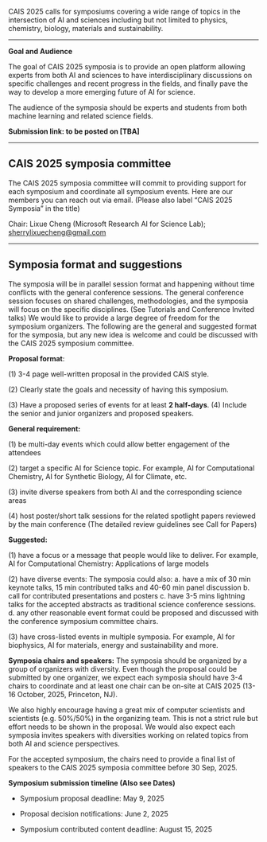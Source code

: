 CAIS 2025 calls for symposiums covering a wide range of topics in the intersection of AI and sciences including but not limited to physics, chemistry, biology, materials and sustainability.

---

**Goal and Audience**

The goal of CAIS 2025 symposia is to provide an open platform allowing experts from both AI and sciences to have interdisciplinary discussions on specific challenges and recent progress in the fields, and finally pave the way to develop a more emerging future of AI for science.

The audience of the symposia should be experts and students from both machine learning and related science fields.

**Submission link: to be posted on [TBA]**


--- 
## CAIS 2025 symposia committee
The CAIS 2025 symposia committee will commit to providing support for each symposium and coordinate all symposium events. Here are our members you can reach out via email. (Please also label “CAIS 2025 Symposia” in the title)

Chair: Lixue Cheng (Microsoft Research AI for Science Lab); [sherrylixuecheng@gmail.com](mailto:sherrylixuecheng@gmail.com)

--- 

## Symposia format and suggestions

The symposia will be in parallel session format and happening without time conflicts with the general conference sessions. The general conference session focuses on shared challenges, methodologies, and the symposia will focus on the specific disciplines. (See Tutorials and Conference Invited talks) We would like to provide a large degree of freedom for the symposium organizers. The following are the general and suggested format for the symposia, but any new idea is welcome and could be discussed with the CAIS 2025 symposium committee.

**Proposal format**:  

(1) 3-4 page well-written proposal in the provided CAIS style. 

(2) Clearly state the goals and necessity of having this symposium. 

(3) Have a proposed series of events for at least **2 half-days**. (4) Include the senior and junior organizers and proposed speakers.

<!-- The symposia should -->

**General requirement:** 

(1) be multi-day events which could allow better engagement of the attendees 

(2) target a specific AI for Science topic. For example, AI for Computational Chemistry, AI for Synthetic Biology, AI for Climate, etc.

(3) invite diverse speakers from both AI and the corresponding science areas

(4) host poster/short talk sessions for the related spotlight papers reviewed by the main conference (The detailed review guidelines see Call for Papers)

**Suggested:**

(1) have a focus or a message that people would like to deliver.  For example, AI for Computational Chemistry: Applications of large models

(2) have diverse events: The symposia could also: 
a. have a mix of 30 min keynote talks, 15 min contributed talks and 40-60 min panel discussion
b. call for contributed presentations and posters 
c. have 3-5 mins lightning talks for the accepted abstracts as traditional science conference sessions. 
d. any other reasonable event format could be proposed and discussed with the conference symposium committee chairs.

(3) have cross-listed events in multiple symposia. For example, AI for biophysics, AI for materials, energy and sustainability and more. 

**Symposia chairs and speakers:** The symposia should be organized by a group of organizers with diversity. Even though the proposal could be submitted by one organizer, we expect each symposia should have 3-4 chairs to coordinate and at least one chair can be on-site at CAIS 2025 (13-16 October, 2025, Princeton, NJ). 

We also highly encourage having a great mix of computer scientists and scientists (e.g. 50%/50%) in the organizing team. This is not a strict rule but effort needs to be shown in the proposal. We would also expect each symposia invites speakers with diversities working on related topics from both AI and science perspectives.

For the accepted symposium, the chairs need to provide a final list of speakers to the CAIS 2025 symposia committee before 30 Sep, 2025.

**Symposium submission timeline (Also see Dates)**

- Symposium proposal deadline: May 9, 2025

- Proposal decision notifications: June 2, 2025

- Symposium contributed content deadline: August 15, 2025
